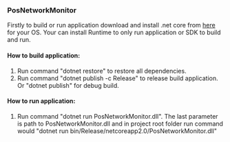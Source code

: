 ### PosNetworkMonitor

Firstly to build or run application download and install .net core from [here](https://www.microsoft.com/net/download/macos) for your OS. Your can install Runtime to only run application or SDK to build and run.

#### How to build application:
1. Run command "dotnet restore" to restore all dependencies.
2. Run command "dotnet publish -c Release" to release build application. Or "dotnet publish" for debug build.

#### How to run application:
1. Run command "dotnet run PosNetworkMonitor.dll". The last parameter is path to PosNetworkMonitor.dll and in project root folder run command would "dotnet run bin/Release/netcoreapp2.0/PosNetworkMonitor.dll"